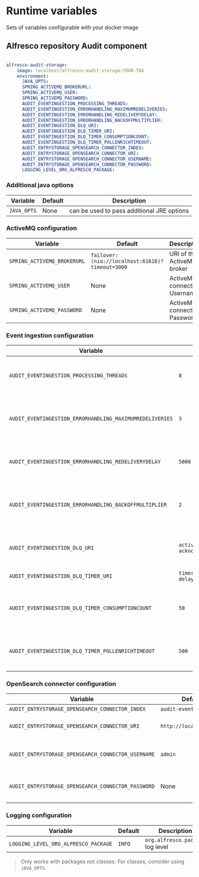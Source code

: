 # Runtime variables

Sets of variables configurable with your docker image

## Alfresco repository Audit component

```yaml

alfresco-audit-storage:
    image: localhost/alfresco-audit-storage:YOUR-TAG
    environment:
      JAVA_OPTS:
      SPRING_ACTIVEMQ_BROKERURL:
      SPRING_ACTIVEMQ_USER:
      SPRING_ACTIVEMQ_PASSWORD:
      AUDIT_EVENTINGESTION_PROCESSING_THREADS:
      AUDIT_EVENTINGESTION_ERRORHANDLING_MAXIMUMREDELIVERIES:
      AUDIT_EVENTINGESTION_ERRORHANDLING_REDELIVERYDELAY:
      AUDIT_EVENTINGESTION_ERRORHANDLING_BACKOFFMULTIPLIER:
      AUDIT_EVENTINGESTION_DLQ_URI:
      AUDIT_EVENTINGESTION_DLQ_TIMER_URI:
      AUDIT_EVENTINGESTION_DLQ_TIMER_CONSUMPTIONCOUNT:
      AUDIT_EVENTINGESTION_DLQ_TIMER_POLLENRICHTIMEOUT:
      AUDIT_ENTRYSTORAGE_OPENSEARCH_CONNECTOR_INDEX:
      AUDIT_ENTRYSTORAGE_OPENSEARCH_CONNECTOR_URI:
      AUDIT_ENTRYSTORAGE_OPENSEARCH_CONNECTOR_USERNAME:
      AUDIT_ENTRYSTORAGE_OPENSEARCH_CONNECTOR_PASSWORD:
      LOGGING_LEVEL_ORG_ALFRESCO_PACKAGE:
```

### Additional java options

|  Variable   | Default |             Description                             |
|-------------|---------|-----------------------------------------------------|
| `JAVA_OPTS` |    None | can be used to pass additional JRE options          |

### ActiveMQ configuration

| Variable                    | Default                                         | Description                  |
|-----------------------------|-------------------------------------------------|------------------------------|
| `SPRING_ACTIVEMQ_BROKERURL` | `failover:(nio://localhost:61616)?timeout=3000` | URI of the ActiveMQ broker   |
| `SPRING_ACTIVEMQ_USER`      | None                                            | ActiveMQ connection Username |
| `SPRING_ACTIVEMQ_PASSWORD`  | None                                            | ActiveMQ connection Password |

### Event ingestion configuration

| Variable                                                 | Default                                                                | Description                                               |
|----------------------------------------------------------|------------------------------------------------------------------------|-----------------------------------------------------------|
| `AUDIT_EVENTINGESTION_PROCESSING_THREADS`                | `8`                                                                    | Number of threads used to process the events              |
| `AUDIT_EVENTINGESTION_ERRORHANDLING_MAXIMUMREDELIVERIES` | `3`                                                                    | Maximum number of delivery retries after a first failure  |
| `AUDIT_EVENTINGESTION_ERRORHANDLING_REDELIVERYDELAY`     | `5000`                                                                 | Delay between two retries in milliseconds                 |
| `AUDIT_EVENTINGESTION_ERRORHANDLING_BACKOFFMULTIPLIER`   | `2`                                                                    | Multiplier used to increase the delay between two retries |
| `AUDIT_EVENTINGESTION_DLQ_URI`                           | `activemq:queue:audit.dlq?acknowledgementMode=4`                       | Dead Letter Queue URI for failed event processing         |
| `AUDIT_EVENTINGESTION_DLQ_TIMER_URI`                     | `timer://dlqConsumerTrigger?delay=60000&fixedRate=true&period=1200000` | Timer URI to poll the DLQ                                 |
| `AUDIT_EVENTINGESTION_DLQ_TIMER_CONSUMPTIONCOUNT`        | `50`                                                                   | Number of messages to consume from the Dead Letter Queue  |
| `AUDIT_EVENTINGESTION_DLQ_TIMER_POLLENRICHTIMEOUT`       | `500`                                                                  | Timeout in milliseconds to poll the Dead Letter Queue     |

### OpenSearch connector configuration

| Variable                                           | Default                 | Description                                                 |
|----------------------------------------------------|-------------------------|-------------------------------------------------------------|
| `AUDIT_ENTRYSTORAGE_OPENSEARCH_CONNECTOR_INDEX`    | `audit-event-index`     | Audit entries index name                                    |
| `AUDIT_ENTRYSTORAGE_OPENSEARCH_CONNECTOR_URI`      | `http://localhost:9200` | URI of the OpenSearch/Elasticsearch cluster                 |
| `AUDIT_ENTRYSTORAGE_OPENSEARCH_CONNECTOR_USERNAME` | `admin`                 | Username to connect to the OpenSearch/Elasticsearch cluster |
| `AUDIT_ENTRYSTORAGE_OPENSEARCH_CONNECTOR_PASSWORD` | None                    | Password to connect to the OpenSearch/Elasticsearch cluster |

### Logging configuration

| Variable                             | Default | Description                      |
|--------------------------------------|---------|----------------------------------|
| `LOGGING_LEVEL_ORG_ALFRESCO_PACKAGE` | `INFO`  | `org.alfresco.package` log level |

> Only works with packages not classes. For classes, consider using `JAVA_OPTS`.
